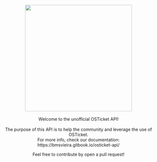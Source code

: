<p align="center">
 <img width="350" src="https://bmsvieira.github.io/osticket-api/images/logo.png">
 <br><br>
 Welcome to the unofficial OSTicket API!<br><br>
 The purpose of this API is to help the community and leverage the use of OSTicket.<br>
 For more info, check our documentation: https://bmsvieira.gitbook.io/osticket-api/
</p>

<p align="center">
Feel free to contribute by open a pull request!
</p><br><br>

